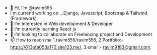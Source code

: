 - 👋 Hi, I’m @ravim555
- I'm currentl working on ...Django, Javascript, Bootstrap & Tailwind (Framework) 
- 👀 I’m interested in Web development & Developer
- 🌱 I’m currently learning React js
- 💞️ I’m looking to collaborate on Freelancing project and Development 
- 📫 How to reach me 1.ravim555/ravim555, 2.Portfolio:- https://613efa053a170.site123.me/, 3.email:- ravim9183@gmail.com.

<!---
ravim555/ravim555 is a ✨ special ✨ repository because its `README.md` (this file) appears on your GitHub profile.
You can click the Preview link to take a look at your changes.
--->
